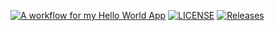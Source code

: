 [![A workflow for my Hello World App](https://github.com/40794417KaungKhantPaing/sem/actions/workflows/main.yml/badge.svg?branch=master)](https://github.com/40794417KaungKhantPaing/sem/actions/workflows/main.yml)
[![LICENSE](https://img.shields.io/github/license/40794417KaungKhantPaing/sem.svg?style=flat-square)](https://github.com/40794417KaungKhantPaing/sem/blob/master/LICENSE)
[![Releases](https://img.shields.io/github/release/40794417KaungKhantPaing/sem/all.svg?style=flat-square)](https://github.com/40794417KaungKhantPaing/sem/releases)



